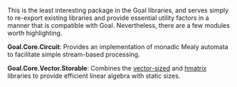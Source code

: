 This is the least interesting package in the Goal libraries, and serves simply
to re-export existing libraries and provide essential utility factors in a
manner that is compatible with Goal. Nevertheless, there are a few modules worth
highlighting.

**Goal.Core.Circuit**: Provides an implementation of monadic Mealy automata to
facilitate simple stream-based processing.

**Goal.Core.Vector.Storable**: Combines the
[vector-sized](https://hackage.haskell.org/package/vector-sized) and
[hmatrix](https://hackage.haskell.org/package/hmatrix) libraries to provide
efficient linear algebra with static sizes.
